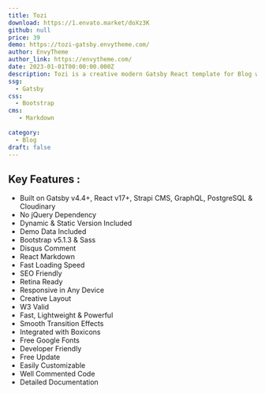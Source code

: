 ```yaml
---
title: Tozi 
download: https://1.envato.market/doXz3K
github: null
price: 39
demo: https://tozi-gatsby.envytheme.com/
author: EnvyTheme
author_link: https://envytheme.com/
date: 2023-01-01T00:00:00.000Z
description: Tozi is a creative modern Gatsby React template for Blog website. It contains full niche homepage demo variations with 25+ inner pages. 
ssg:
  - Gatsby
css:
  - Bootstrap
cms:
   - Markdown
  
category:
  - Blog
draft: false
---
```

## Key Features :

- Built on Gatsby v4.4+, React v17+, Strapi CMS, GraphQL, PostgreSQL & Cloudinary
- No jQuery Dependency
- Dynamic & Static Version Included
- Demo Data Included
- Bootstrap v5.1.3 & Sass
- Disqus Comment
- React Markdown
- Fast Loading Speed
- SEO Friendly
- Retina Ready
- Responsive in Any Device
- Creative Layout
- W3 Valid
- Fast, Lightweight & Powerful
- Smooth Transition Effects
- Integrated with Boxicons
- Free Google Fonts
- Developer Friendly
- Free Update
- Easily Customizable
- Well Commented Code
- Detailed Documentation
